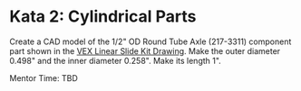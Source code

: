 # Kata 2: Cylindrical Parts  

Create a CAD model of the 1/2" OD Round Tube Axle (217-3311) component part shown in the [VEX Linear Slide Kit Drawing](VEX_Linear_Slide_Kit.pdf). Make the outer diameter 0.498" and the inner diameter 0.258". Make its length 1".

Mentor Time: TBD
